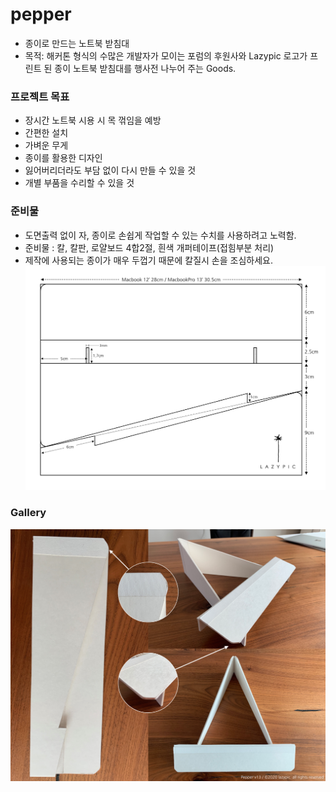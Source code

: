 # pepper
- 종이로 만드는 노트북 받침대
- 목적: 해커톤 형식의 수많은 개발자가 모이는 포럼의 후원사와 Lazypic 로고가 프린트 된 종이 노트북 받침대를 행사전 나누어 주는 Goods.

### 프로젝트 목표
- 장시간 노트북 시용 시 목 꺾임을 예방
- 간편한 설치
- 가벼운 무게
- 종이를 활용한 디자인
- 잃어버리더라도 부담 없이 다시 만들 수 있을 것
- 개별 부품을 수리할 수 있을 것

### 준비물
- 도면출력 없이 자, 종이로 손쉽게 작업할 수 있는 수치를 사용하려고 노력함.
- 준비물 : 칼, 칼판, 로얄보드 4합2절, 흰색 개퍼테이프(접힘부분 처리)
- 제작에 사용되는 종이가 매우 두껍기 때문에 칼질시 손을 조심하세요.
![cad](/cad/pepper_v13_w02.png)

### Gallery
![photo](/image/pepper_v13.png)

